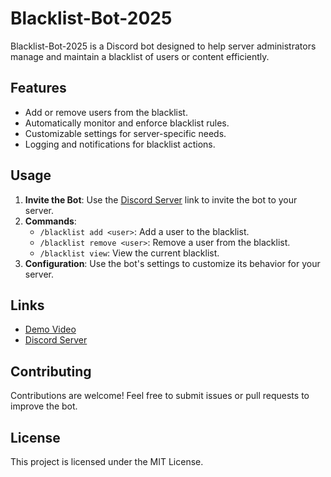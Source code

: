 # Blacklist-Bot-2025

Blacklist-Bot-2025 is a Discord bot designed to help server administrators manage and maintain a blacklist of users or content efficiently.

## Features
- Add or remove users from the blacklist.
- Automatically monitor and enforce blacklist rules.
- Customizable settings for server-specific needs.
- Logging and notifications for blacklist actions.

## Usage
1. **Invite the Bot**: Use the [Discord Server](https://discord.gg/mayor) link to invite the bot to your server.
2. **Commands**: 
   - `/blacklist add <user>`: Add a user to the blacklist.
   - `/blacklist remove <user>`: Remove a user from the blacklist.
   - `/blacklist view`: View the current blacklist.
3. **Configuration**: Use the bot's settings to customize its behavior for your server.

## Links
- [Demo Video](https://youtu.be/KIcpxGMLlSs?si=8IeJjD0y5PziSNnc)
- [Discord Server](https://discord.gg/mayor)

## Contributing
Contributions are welcome! Feel free to submit issues or pull requests to improve the bot.

## License
This project is licensed under the MIT License.
